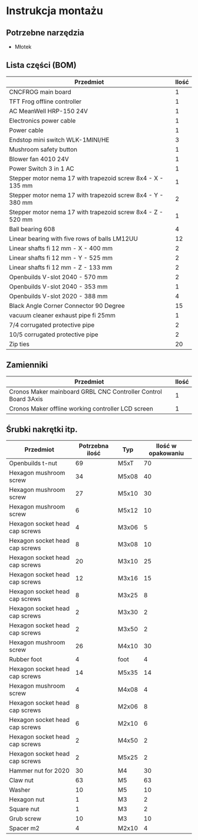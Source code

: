 # Instrukcja montażu

## Potrzebne narzędzia

* Młotek

## Lista części (BOM)

|Przedmiot|Ilość|
|-----------------------------|------|
|CNCFROG main board| 1|
|TFT Frog offline controller| 1|
|AC MeanWell HRP-150 24V| 1|
|Electronics power cable| 1|
|Power cable| 1|
|Endstop mini switch WLK-1MINI/HE| 3|
|Mushroom safety button| 1|
|Blower fan 4010 24V| 1|
|Power Switch 3 in 1 AC| 1|
|Stepper motor nema 17 with trapezoid screw 8x4 - X - 135 mm| 1|
|Stepper motor nema 17 with trapezoid screw 8x4 - Y - 380 mm| 2|
|Stepper motor nema 17  with trapezoid screw 8x4 - Z - 520 mm| 1|
|Ball bearing 608| 4|
|Linear bearing with five rows of balls LM12UU| 12|
|Linear shafts fi 12 mm - X - 400 mm| 2|
|Linear shafts fi 12 mm - Y - 525 mm| 2|
|Linear shafts fi 12 mm - Z - 133 mm| 2|
|Openbuilds V-slot 2040 - 570 mm| 2|
|Openbuilds V-slot 2040 - 353 mm| 1|
|Openbuilds V-slot 2020 - 388 mm| 4|
|Black Angle Corner Connector 90 Degree| 15|
|vacuum cleaner exhaust pipe fi 25mm| 1|
|7/4 corrugated protective pipe | 2|
|10/5 corrugated protective pipe | 2|
|Zip ties| 20|

## Zamienniki
|Przedmiot|Ilość|
|-----------------------------|------|
|Cronos Maker mainboard GRBL CNC Controller Control Board 3Axis| 1|
|Cronos Maker offline working controller LCD screen| 1|

## Śrubki nakrętki itp.
|Przedmiot|Potrzebna ilość|Typ|Ilość w opakowaniu
|-----------------------------|------|------|------|
|Openbuilds t-nut | 69 | M5xT | 70 |
|Hexagon mushroom screw | 34 | M5x08 | 40 |
|Hexagon mushroom screw | 27 | M5x10 | 30 |
|Hexagon mushroom screw | 6 | M5x12 | 10 |
|Hexagon socket head cap screws | 4 | M3x06 | 5 |
|Hexagon socket head cap screws | 8 | M3x08 | 10 |
|Hexagon socket head cap screws | 20 | M3x10 | 25 |
|Hexagon socket head cap screws | 12 | M3x16 | 15 |
|Hexagon socket head cap screws | 8 | M3x25 | 8 |
|Hexagon socket head cap screws | 2 | M3x30 | 2 |
|Hexagon socket head cap screws | 2 | M3x50 | 2 |
|Hexagon mushroom screw | 26 | M4x10 | 30 |
|Rubber foot | 4 | foot  | 4 |
|Hexagon socket head cap screws | 14 | M5x35 | 14 |
|Hexagon mushroom screw | 4 | M4x08 | 4 |
|Hexagon socket head cap screws | 8 | M2x06 | 8 |
|Hexagon socket head cap screws | 6 | M2x10 | 6 |
|Hexagon socket head cap screws | 2 | M4x50 | 2 |
|Hexagon socket head cap screws | 2 | M5x25 | 2 |
|Hammer nut for 2020 | 30 | M4 | 30 |
|Claw nut | 63 | M5 | 63 |
|Washer | 10 | M5 | 10 |
|Hexagon nut | 1 | M3 | 2 |
|Square nut | 1 | M3 | 2 |
|Grub screw | 10 | M3 | 10 |
|Spacer m2 | 4 | M2x10 | 4 |
